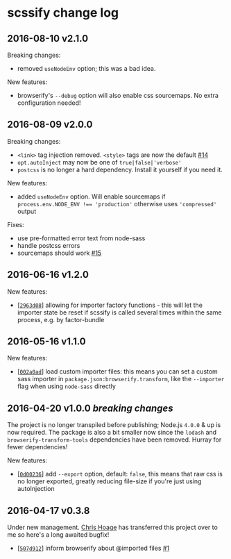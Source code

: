 # scssify change log
## 2016-08-10 v2.1.0
Breaking changes:
- removed `useNodeEnv` option; this was a bad idea.

New features:
- browserify's `--debug` option will also enable css sourcemaps. No extra configuration needed!

## 2016-08-09 v2.0.0
Breaking changes:
- `<link>` tag injection removed. `<style>` tags are now the default [#14](https://github.com/cody-greene/scssify/issues/14)
- `opt.autoInject` may now be one of `true|false|'verbose'`
- `postcss` is no longer a hard dependency. Install it yourself if you need it.

New features:
- added `useNodeEnv` option. Will enable sourcemaps if `process.env.NODE_ENV !== 'production'` otherwise uses `'compressed'` output

Fixes:
- use pre-formatted error text from node-sass
- handle postcss errors
- sourcemaps should work [#15](https://github.com/cody-greene/scssify/issues/15)

## 2016-06-16 v1.2.0
New features:
- [[`2963d08`](https://github.com/cody-greene/scssify/commit/2963d08)] allowing for importer factory functions - this will let the importer state be reset if scssify is called several times within the same process, e.g. by factor-bundle

## 2016-05-16 v1.1.0
New features:
- [[`002a0ad`](https://github.com/cody-greene/scssify/commit/002a0ad)] load custom importer files: this means you can set a custom sass importer in `package.json:browserify.transform`, like the `--importer` flag when using `node-sass` directly

## 2016-04-20 v1.0.0 *breaking changes*
The project is no longer transpiled before publishing; Node.js `4.0.0` & up is now required. The package is also a bit smaller now since the `lodash` and `browserify-transform-tools` dependencies have been removed. Hurray for fewer dependencies!

New features:
- [[`0d00236`](https://github.com/cody-greene/scssify/commit/0d00236)] add `--export` option, default: `false`, this means that raw css is no longer exported, greatly reducing file-size if you're just using autoInjection

## 2016-04-17 v0.3.8
Under new management. [Chris Hoage](https://github.com/chrishoage) has transferred this project over to me so here's a long awaited bugfix!

- [[`507d912`](https://github.com/cody-greene/scssify/commit/507d912)] inform browserify about @imported files [#1](https://github.com/cody-greene/scssify/issues/1)
